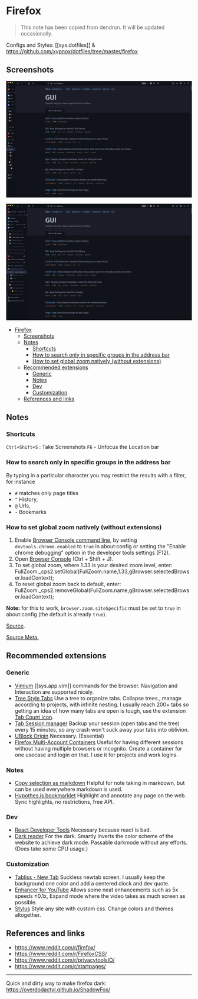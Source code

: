 # Firefox

> This note has been copied from dendron. It will be updated occasionally.

Configs and Styles: [[sys.dotfiles]] & https://github.com/xypnox/dotfiles/tree/master/firefox

## Screenshots

![Collapsed Tree style tabs](images/collapsed_tst.png)

![Expanded Tree style tabs](images/expanded_tst.png)

- [Firefox](#firefox)
  - [Screenshots](#screenshots)
  - [Notes](#notes)
    - [Shortcuts](#shortcuts)
    - [How to search only in specific groups in the address bar](#how-to-search-only-in-specific-groups-in-the-address-bar)
    - [How to set global zoom natively (without extensions)](#how-to-set-global-zoom-natively-without-extensions)
  - [Recommended extensions](#recommended-extensions)
    - [Generic](#generic)
    - [Notes](#notes-1)
    - [Dev](#dev)
    - [Customization](#customization)
  - [References and links](#references-and-links)

## Notes

### Shortcuts

`Ctrl+Shift+S` : Take Screenshots
`F6` - Unfocus the Location bar

### How to search only in specific groups in the address bar

By typing in a particular character you may restrict the results with a filter, for instance

- `#` matches only page titles
- `^` History,
- `@` Urls,
- `-` Bookmarks

### How to set global zoom natively (without extensions)

1. Enable [Browser Console command line](https://developer.mozilla.org/en-US/docs/Tools/Browser_Console#Browser_Console_command_line), by setting `devtools.chrome.enabled` to `true` in about:config or setting the "Enable chrome debugging" option in the developer tools settings (F12).
2. Open [Browser Console](https://developer.mozilla.org/en-US/docs/Tools/Browser_Console#Opening_the_Browser_Console) (Ctrl + Shift + J).
3. To set global zoom, where 1.33 is your desired zoom level, enter: FullZoom.\_cps2.setGlobal(FullZoom.name,1.33,gBrowser.selectedBrowser.loadContext);
4. To reset global zoom back to default, enter: FullZoom.\_cps2.removeGlobal(FullZoom.name,gBrowser.selectedBrowser.loadContext);

**Note:** for this to work, `browser.zoom.siteSpecific` must be set to `true` in about:config (the default is already `true`).

[Source](https://bugzilla.mozilla.org/show_bug.cgi?id=332275#c52).

[Source Meta.](https://www.reddit.com/r/firefox/comments/8kmryx/how_to_set_global_zoom_natively_without_extensions/)

## Recommended extensions

### Generic

- [Vimium](https://github.com/philc/vimium)
  [[sys.app.vim]] commands for the browser. Navigation and Interaction are supported nicely.
- [Tree Style Tabs](https://github.com/piroor/treestyletab)
  Use a tree to organize tabs. Collapse trees., manage according to projects, with infinite nesting. I usually reach 200+ tabs so getting an idea of how many tabs are open is tough, use the extension [Tab Count Icon](https://addons.mozilla.org/en-US/firefox/addon/tab-count-icon/).
- [Tab Session manager](https://github.com/sienori/Tab-Session-Manager)
  Backup your session (open tabs and the tree) every 15 minutes, so any crash won't suck away your tabs into oblivion.
- [UBlock Origin](https://addons.mozilla.org/en-US/firefox/addon/ublock-origin/)
  Necessary. (Essential)
- [Firefox Multi-Account Containers](https://addons.mozilla.org/en-GB/firefox/addon/multi-account-containers/)
  Useful for having different sessions without having multiple browsers or incognito. Create a container for one usecase and login on that. I use it for projects and work logins.

### Notes

- [Copy selection as markdown](https://addons.mozilla.org/en-US/firefox/addon/copy-selection-as-markdown/)
  Helpful for note taking in markdown, but can be used everywhere markdown is used.
- [Hypothes.is bookmarklet](https://addons.mozilla.org/en-US/firefox/addon/hypothes-is-bookmarklet/)
  Highlight and annotate any page on the web. Sync highlights, no restrictions, free API.

### Dev

- [React Developer Tools](https://addons.mozilla.org/en-US/firefox/addon/react-devtools/)
  Necessary because react is bad.
- [Dark reader](https://addons.mozilla.org/en-US/firefox/addon/darkreader/)
  For the dark. Smartly inverts the color scheme of the website to achieve dark mode. Passable darkmode without any efforts. (Does take some CPU usage.)

### Customization

- [Tabliss - New Tab](https://addons.mozilla.org/en-US/firefox/addon/tabliss/)
  Suckless newtab screen. I usually keep the background one color and add a centered clock and dev quote.
- [Enhancer for YouTube](https://addons.mozilla.org/en-US/firefox/addon/enhancer-for-youtube/)
  Allows some neat enhancements such as 5x speeds ±0.1x, Expand mode where the video takes as much screen as possible.
- [Stylus](https://github.com/openstyles/stylus)
  Style any site with custom css. Change colors and themes altogether.

## References and links

- https://www.reddit.com/r/firefox/
- https://www.reddit.com/r/FirefoxCSS/
- https://www.reddit.com/r/privacytoolsIO/
- https://www.reddit.com/r/startpages/

---

Quick and dirty way to make firefox dark: <https://overdodactyl.github.io/ShadowFox/>
